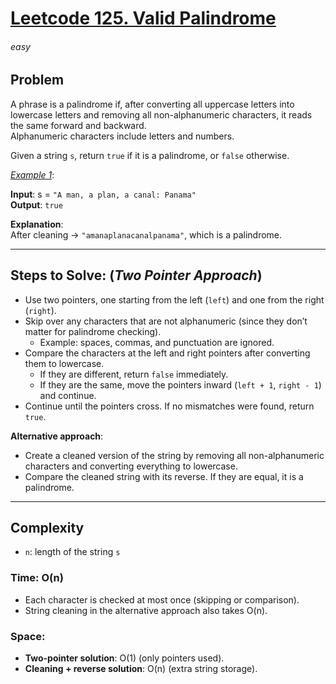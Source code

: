 # [Leetcode 125. Valid Palindrome][Link]

###### easy


## Problem
A phrase is a palindrome if, after converting all uppercase letters into lowercase letters and removing all non-alphanumeric characters, it reads the same forward and backward.  
Alphanumeric characters include letters and numbers.  

Given a string `s`, return `true` if it is a palindrome, or `false` otherwise.

<ins>_Example 1_</ins>:

**Input**: s = `"A man, a plan, a canal: Panama"`  
**Output**: `true`  

**Explanation**:  
After cleaning → `"amanaplanacanalpanama"`, which is a palindrome.

---

## Steps to Solve: (*Two Pointer Approach*)
- Use two pointers, one starting from the left (`left`) and one from the right (`right`).  
- Skip over any characters that are not alphanumeric (since they don’t matter for palindrome checking).  
  - Example: spaces, commas, and punctuation are ignored.  
- Compare the characters at the left and right pointers after converting them to lowercase.  
  - If they are different, return `false` immediately.  
  - If they are the same, move the pointers inward (`left + 1`, `right - 1`) and continue.  
- Continue until the pointers cross. If no mismatches were found, return `true`.  

**Alternative approach**:  
- Create a cleaned version of the string by removing all non-alphanumeric characters and converting everything to lowercase.  
- Compare the cleaned string with its reverse. If they are equal, it is a palindrome.  

---

## Complexity
- `n`: length of the string `s`

### Time: __O(n)__
- Each character is checked at most once (skipping or comparison).  
- String cleaning in the alternative approach also takes O(n).  

### Space:  
- **Two-pointer solution**: O(1) (only pointers used).  
- **Cleaning + reverse solution**: O(n) (extra string storage).  
    







[Link]: https://leetcode.com/problems/valid-palindrome/
